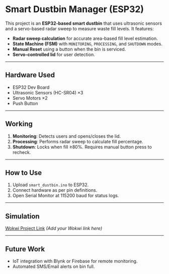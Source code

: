 # Smart Dustbin Manager (ESP32)

This project is an **ESP32-based smart dustbin** that uses ultrasonic sensors and a servo-based radar sweep to measure waste fill levels. It features:
- **Radar sweep calculation** for accurate area-based fill level estimation.
- **State Machine (FSM)** with `MONITORING`, `PROCESSING`, and `SHUTDOWN` modes.
- **Manual Reset** using a button when the bin is serviced.
- **Servo-controlled lid** for user detection.

---

## Hardware Used
- ESP32 Dev Board  
- Ultrasonic Sensors (HC-SR04) ×3  
- Servo Motors ×2  
- Push Button  

---

## Working
1. **Monitoring**: Detects users and opens/closes the lid.
2. **Processing**: Performs radar sweep to calculate fill percentage.
3. **Shutdown**: Locks when fill ≥80%. Requires manual button press to recheck.

---

## How to Use
1. Upload `smart_dustbin.ino` to ESP32.  
2. Connect hardware as per pin definitions.  
3. Open Serial Monitor at 115200 baud for status logs.

---

## Simulation
[Wokwi Project Link](#) *(Add your Wokwi link here)*  

---

## Future Work
- IoT integration with Blynk or Firebase for remote monitoring.
- Automated SMS/Email alerts on bin full.
